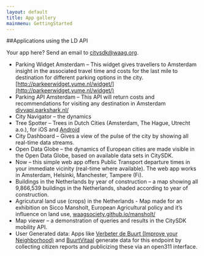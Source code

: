 ```yaml
---
layout: default
title: App gallery
mainmenu: GettingStarted
---
```


##Applications using the LD API

Your app here? Send an email to citysdk@waag.org.
 
- Parking Widget Amsterdam – This widget gives travellers to Amsterdam insight in the associated travel time and costs for the last mile to destination for different parking options in the city. [http://parkeerwidget.yume.nl/widget/](http://parkeerwidget.yume.nl/widget/)
- Parking API Amsterdam – This API will return costs and recommendations for visiting any destination in Amsterdam [divvapi.parkshark.nl/](http://divvapi.parkshark.nl/)
- City Navigator – the dynamics
- Tree Spotter – Trees in Dutch Cities (Amsterdam, The Hague, Utrecht a.o.), for iOS <link> and [Android](https://play.google.com/store/apps/details?id=nl.twocoolmonkeys.opendata.bomenspotter.amsterdam)
- City Dashboard – Gives a view of the pulse of the city by showing all real-time data streams. 
- Open Data Globe – the dynamics of European cities are made visible in the Open Data Globe, based on available data sets in CitySDK. 
- Now – this simple web app offers Public Transport departure times in your immediate vicinity (real-time where available). The web app works in Amsterdam, Helsinki, Manchester, Tampere (Fi). 
- Buildings in the Netherlands by year of construction – a map showing all 9,866,539 buildings in the Netherlands, shaded according to year of construction.
- Agricutural land use (crops) in the Netherlands - Map made for an exhibition on Sicco Mansholt, European Agricultural policy and it’s influence on land use, [waagsociety.github.io/mansholt/](http://waagsociety.github.io/mansholt/)
- Map viewer – a demonstration of queries and results in the CitySDK mobility API.
- User Generated data: Apps like [Verbeter de Buurt (Improve your Neighborhood)](http://www.verbeterdebuurt.nl/)  and [BuurtVitaal](http://www.buurtvitaal.nl) generate data for this endpoint by collecting citizen reports and publicizing these via an open311 interface.